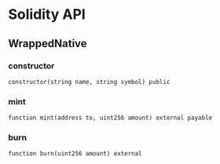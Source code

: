 # Solidity API

## WrappedNative

### constructor

```solidity
constructor(string name, string symbol) public
```

### mint

```solidity
function mint(address to, uint256 amount) external payable
```

### burn

```solidity
function burn(uint256 amount) external
```

